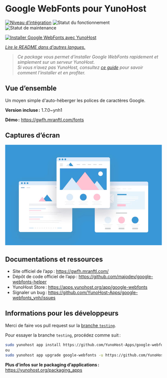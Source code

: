 <!--
Nota bene : ce README est automatiquement généré par <https://github.com/YunoHost/apps/tree/master/tools/readme_generator>
Il NE doit PAS être modifié à la main.
-->

# Google WebFonts pour YunoHost

[![Niveau d’intégration](https://apps.yunohost.org/badge/integration/google-webfonts)](https://ci-apps.yunohost.org/ci/apps/google-webfonts/)
![Statut du fonctionnement](https://apps.yunohost.org/badge/state/google-webfonts)
![Statut de maintenance](https://apps.yunohost.org/badge/maintained/google-webfonts)

[![Installer Google WebFonts avec YunoHost](https://install-app.yunohost.org/install-with-yunohost.svg)](https://install-app.yunohost.org/?app=google-webfonts)

*[Lire le README dans d'autres langues.](./ALL_README.md)*

> *Ce package vous permet d’installer Google WebFonts rapidement et simplement sur un serveur YunoHost.*  
> *Si vous n’avez pas YunoHost, consultez [ce guide](https://yunohost.org/install) pour savoir comment l’installer et en profiter.*

## Vue d’ensemble

Un moyen simple d'auto-héberger les polices de caractères Google.

**Version incluse :** 1.7.0~ynh1

**Démo :** <https://gwfh.mranftl.com/fonts>

## Captures d’écran

![Capture d’écran de Google WebFonts](./doc/screenshots/example.jpg)

## Documentations et ressources

- Site officiel de l’app : <https://gwfh.mranftl.com/>
- Dépôt de code officiel de l’app : <https://github.com/majodev/google-webfonts-helper>
- YunoHost Store : <https://apps.yunohost.org/app/google-webfonts>
- Signaler un bug : <https://github.com/YunoHost-Apps/google-webfonts_ynh/issues>

## Informations pour les développeurs

Merci de faire vos pull request sur la [branche `testing`](https://github.com/YunoHost-Apps/google-webfonts_ynh/tree/testing).

Pour essayer la branche `testing`, procédez comme suit :

```bash
sudo yunohost app install https://github.com/YunoHost-Apps/google-webfonts_ynh/tree/testing --debug
ou
sudo yunohost app upgrade google-webfonts -u https://github.com/YunoHost-Apps/google-webfonts_ynh/tree/testing --debug
```

**Plus d’infos sur le packaging d’applications :** <https://yunohost.org/packaging_apps>
